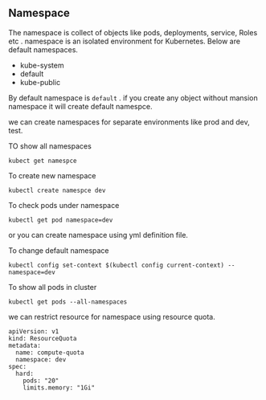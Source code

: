 ## Namespace
The namespace is collect of objects like pods, deployments, service, Roles etc . namespace is an isolated environment for Kubernetes. Below are default namespaces.
- kube-system
- default
- kube-public

By default namespace is `default` . if you create any  object without mansion namespace it will create default namespce.


we can create namespaces for separate environments like prod and dev, test.

TO show all namespaces

`kubect get namespce`

To create new namespace

`kubectl create namespce dev`

To check pods under namespace 

`kubectl get pod namespace=dev`

or you can create namespace using yml definition file.

To change default namespace 

`kubectl config set-context $(kubectl config current-context) --namespace=dev`

To show all pods in cluster

`kubectl get pods --all-namespaces`

we can restrict resource for namespace using resource quota.
````
apiVersion: v1
kind: ResourceQuota
metadata:
  name: compute-quota
  namespace: dev
spec:
  hard:
    pods: "20"
    limits.memory: "1Gi"
````

